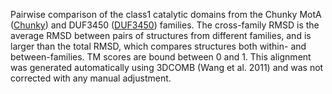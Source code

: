 Pairwise comparison of the class1 catalytic domains from the Chunky MotA (<a href='/class1/Chunky'>Chunky</a>) and DUF3450 (<a href='/class1/DUF3450'>DUF3450</a>) families. 
	The cross-family RMSD is the average RMSD between pairs of structures from different families, and is
	 larger than the total RMSD, which compares structures both within- and between-families. TM scores are bound between 0 and 1. 
	 This alignment was generated automatically using 3DCOMB (Wang et al. 2011) and was not corrected with any manual adjustment.
